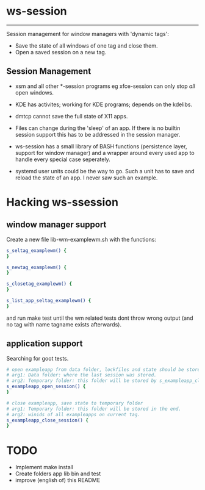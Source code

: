 ws-session
==========
----------

Session management for window managers with 'dynamic tags':
* Save the state of all windows of one tag and close them.
* Open a saved session on a new tag.


Session Management
------------------
* xsm and all other *-session programs eg xfce-session can only stop _all_ open windows.
* KDE has activites; working for KDE programs; depends on the kdelibs.
* dmtcp cannot save the full state of X11 apps.
* Files can change during the 'sleep' of an app. If there is no builtin session support this has to be addressed in the session manager. 

* ws-session has a small library of BASH functions (persistence layer, support for window manager) and a wrapper around every used app to handle every special case seperately.

* systemd user units could be the way to go. Such a unit has to save and reload the state of an app. I never saw such an example.


Hacking ws-ssession
===================

window manager support
----------------------
Create a new file lib-wm-examplewm.sh with the functions:

```bash
s_seltag_examplewm() {
}

s_newtag_examplewm() {
}

s_closetag_examplewm() {
}

s_list_app_seltag_examplewm() {
}
```

and run make test until the wm related tests dont throw wrong output (and no tag with name tagname exists afterwards).

application support
-------------------
Searching for goot tests.

```bash
# open exampleapp from data folder, lockfiles and state should be stored in the temporary folder.
# arg1: Data folder: where the last session was stored.
# arg2: Temporary folder: this folder will be stored by s_exampleapp_close_session
s_exampleapp_open_session() {
}

# close exampleapp, save state to temporary folder
# arg1: Temporary folder: this folder will be stored in the end.
# arg2: winids of all exampleapps on current tag.
s_exampleapp_close_session() {
}
```


TODO
====

* Implement make install
* Create folders app lib bin and test
* improve (english of) this README

